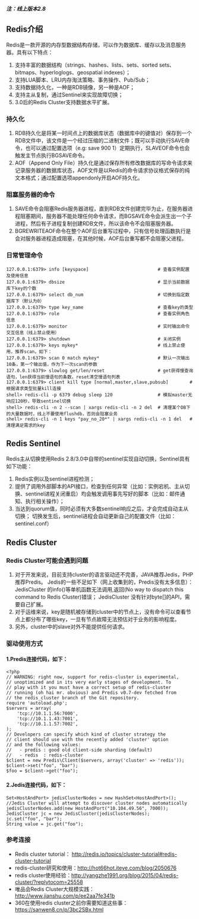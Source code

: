 ***注：线上版本2.8*** 

## Redis介绍

Redis是一款开源的内存型数据结构存储，可以作为数据库、缓存以及消息服务器。具有以下特点：

1. 支持丰富的数据结构（strings、hashes、lists、sets、sorted sets、bitmaps、hyperloglogs、geospatial indexes）；
2. 支持LUA脚本、LRU内存淘汰策略、事务操作、Pub/Sub；
3. 支持数据持久化，一种是RDB镜像，另一种是AOF；
4. 支持主从复制，通过Sentinel来实现故障切换；
5. 3.0后的Redis Cluster支持数据水平扩展。

### 持久化
1. RDB持久化是将某一时间点上的数据库状态（数据库中的键值对）保存到一个RDB文件中，该文件是一个经过压缩的二进制文件；既可以手动执行SAVE命令，也可以通过配置选项（e.g: save 900 1）定期执行，SLAVEOF命令也会触发主节点执行BGSAVE命令。
2. AOF（Append Only File）持久化是通过保存所有修改数据库的写命令请求来记录服务器的数据库状态，AOF文件是以Redis的命令请求协议格式保存的纯文本格式；通过配置选项appendonly开启AOF持久化。

### 阻塞服务器的命令
1. SAVE命令会阻塞Redis服务器进程，直到RDB文件创建完毕为止，在服务器进程阻塞期间，服务器不能处理任何命令请求，而BGSAVE命令会派生出一个子进程，然后有子进程复制创建RDB文件，所以该命令不会阻塞服务器。
2. BGREWRITEAOF命令在整个AOF后台重写过程中，只有信号处理函数执行是会对服务器进程造成阻塞，在其他时候，AOF后台重写都不会阻塞父进程。

### 日常管理命令
```
127.0.0.1:6379> info [keyspace]                          # 查看实例配置及使用信息
127.0.0.1:6379> dbsize                                   # 显示当前数据库下key的个数
127.0.0.1:6379> select db_num                            # 切换到指定数据库下（默认为0）
127.0.0.1:6379> type key_name                            # 查看key的类型
127.0.0.1:6379> role                                     # 查看实例角色信息
127.0.0.1:6379> monitor                                  # 实时输出命令交互信息（线上禁止使用）
127.0.0.1:6379> shutdown                                 # 关闭实例
127.0.0.1:6379> keys mykey*                              # 线上禁止使用，推荐scan，如下：
127.0.0.1:6379> scan 0 match mykey*                      # 默认一次输出10条，第一个输出值，作为下一次scan的参数
127.0.0.1:6379> slowlog get/len/reset                    # get获得慢查询语句，len获得当前慢语句的条数，reset清空慢语句列表
127.0.0.1:6379> client kill type [normal,master,slave,pubsub]        # 根据请求类型批量kill连接
shell> redis-cli -p 6379 debug sleep 120                 # 模拟master无响应120秒，导致sentinel切换
shell> redis-cli -n 2 --scan | xargs redis-cli -n 2 del  # 清理某个DB下的大量数据时，线上不要使用flushdb，否则会阻塞业务
shell> redis-cli -n 1 keys "pay_no_20*" | xargs redis-cli -n 1 del   # 清理满足需求的key
```

## Redis Sentinel

Redis主从切换使用Redis 2.8/3.0中自带的sentinel实现自动切换，Sentinel具有如下功能：

1. Redis实例以及sentinel进程检测；
2. 提供了调用外部脚本的API接口，检查到任何异常（比如：实例宕机、主从切换、sentinel进程关闭重启）均会触发调用事先写好的脚本（比如：邮件通知、执行相关操作）；
3. 当达到quorum值，同时必须有大多数sentinel响应之后，才会完成自动主从切换；
切换发生后，sentinel进程会自动更新自己的配置文件（比如：sentinel.conf）

## Redis Cluster

### Redis Cluster可能会遇到问题

1. 对于开发来说，目前支持cluster的语言驱动还不完善，JAVA推荐Jedis，PHP推荐Predis。
Jedis的一些不足如下（网上收集到的，Predis没有太多信息）：
JedisCluster 的info()等单机函数无法调用,返回(No way to dispatch this command to Redis Cluster)错误；
JedisCluster 没有针对byte[]的API，需要自己扩展。
2. 对于运维来说，key是随机被存储到cluster中的节点上，没有命令可以查看节点上都分布了哪些key，一旦有节点故障无法预估对于业务的影响程度。
3. 另外，cluster中的slave对外不能提供任何请求。

### 驱动使用方式

#### 1.Predis连接代码，如下：
```
<?php  
// WARNING: right now, support for redis-cluster is experimental,
// unoptimized and in its very early stages of development. To
// play with it you must have a correct setup of redis-cluster
// running (oh hai mr. obvious) and Predis v0.7-dev fetched from
// the redis_cluster branch of the Git repository.
require 'autoload.php';
$servers = array(
    'tcp://10.1.1.56:7000',
    'tcp://10.1.1.43:7001',
    'tcp://10.1.1.57:7002',
);
// Developers can specify which kind of cluster strategy the
// client should use with the recently added 'cluster' option
// and the following values:
//   - predis : good old client-side sharding (default)
//   - redis  : redis-cluster
$client = new Predis\Client($servers, array('cluster' => 'redis'));
$client->set("foo", "bar");
$foo = $client->get("foo");
```

#### 2.Jedis连接代码，如下：
```
Set<HostAndPort> jedisClusterNodes = new HashSet<HostAndPort>();
//Jedis Cluster will attempt to discover cluster nodes automatically
jedisClusterNodes.add(new HostAndPort("10.104.49.56", 7000));
JedisCluster jc = new JedisCluster(jedisClusterNodes);
jc.set("foo", "bar");
String value = jc.get("foo");
```

### 参考连接

* Redis cluster tutorial： <http://redis.io/topics/cluster-tutorial#redis-cluster-tutorial>
* redis-cluster研究和使用：<http://hot66hot.iteye.com/blog/2050676>
* redis cluster使用经验：<http://yangzhe1991.org/blog/2015/04/redis-cluster/?replytocom=25558>
* 唯品会Redis Cluster大规模实践：<http://www.jianshu.com/p/ee2aa7fe341b>
* 360在使用redis cluster之前你需要知道这些事：<https://sanwen8.cn/p/3bc2SBx.html>
